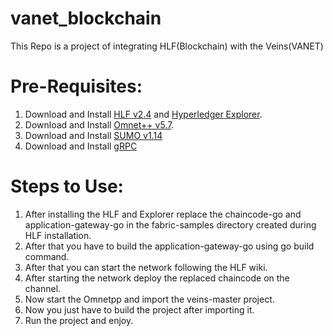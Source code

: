 # vanet_blockchain
This Repo is a project of integrating HLF(Blockchain) with the Veins(VANET)

# Pre-Requisites:
1. Download and Install [HLF v2.4](https://www.hyperledger.org/use/fabric) and [Hyperledger Explorer](https://www.hyperledger.org/use/explorer).
2. Download and Install [Omnet++ v5.7](https://omnetpp.org/).
3. Download and Install [SUMO v1.14](https://www.eclipse.org/sumo/)
4. Download and Install [gRPC](https://grpc.io/)

# Steps to Use:

1. After installing the HLF and Explorer replace the chaincode-go and application-gateway-go in the fabric-samples directory created during HLF installation.
2. After that you have to build the application-gateway-go using go build command.
3. After that you can start the network following the HLF wiki.
4. After starting the network deploy the replaced chaincode on the channel.
5. Now start the Omnetpp and import the veins-master project.
6. Now you just have to build the project after importing it.
7. Run the project and enjoy.
